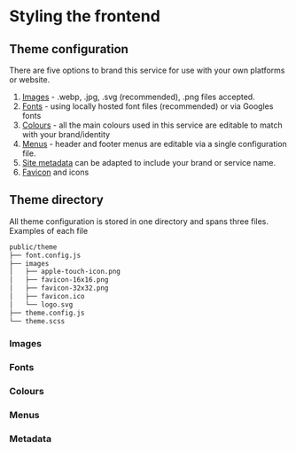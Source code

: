 # Styling the frontend

## Theme configuration
There are five options to brand this service for use with your own platforms or website.
1. [Images](#images) - .webp, .jpg, .svg (recommended), .png files accepted.
2. [Fonts](#fonts) - using locally hosted font files (recommended) or via Googles fonts
3. [Colours](#colours) - all the main colours used in this service are editable to match with your brand/identity
4. [Menus](#menus) - header and footer menus are editable via a single configuration file.
5. [Site metadata](#metadata) can be adapted to include your brand or service name.
6. [Favicon](#favicon) and icons

## Theme directory
All theme configuration is stored in one directory and spans three files. Examples of each file
```md
public/theme
├── font.config.js
├── images
│   ├── apple-touch-icon.png
│   ├── favicon-16x16.png
│   ├── favicon-32x32.png
│   ├── favicon.ico
│   └── logo.svg
├── theme.config.js
└── theme.scss

```
### Images

### Fonts

### Colours

### Menus

### Metadata

